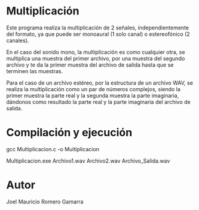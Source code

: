 # Multiplicación

Este programa realiza la multiplicación de 2 señales, independientemente del formato, ya que puede ser monoaural (1 solo canal) o estereofónico (2 canales). 

En el caso del sonido mono, la multiplicación es como cualquier otra, se multiplica una muestra del primer archivo, por una muestra del segundo archivo y te da la primer muestra del archivo de salida hasta que se terminen las muestras.

Para el caso de un archivo estéreo, por la estructura de un archivo WAV, se realiza la multiplicación como un par de números complejos, siendo la primer muestra la parte real y la segunda muestra la parte imaginaria, dándonos como resultado la parte real y la parte imaginaria del archivo de salida.

# Compilación y ejecución

gcc Multiplicacion.c -o Multiplicacion

Multiplicacion.exe Archivo1.wav Archivo2.wav Archivo_Salida.wav

# Autor

Joel Mauricio Romero Gamarra
